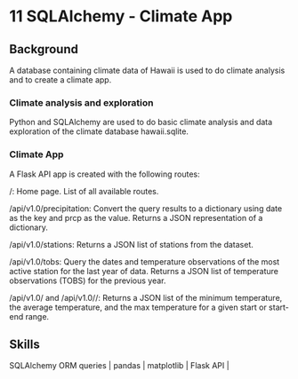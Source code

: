 # 11 SQLAlchemy - Climate App

## Background

A database containing climate data of Hawaii is used to do climate analysis and to create a climate app.

### Climate analysis and exploration

Python and SQLAlchemy are used to do basic climate analysis and data exploration of the climate database hawaii.sqlite.

### Climate App

A Flask API app is created with the following routes: 

/: Home page. List of all available routes.

/api/v1.0/precipitation: Convert the query results to a dictionary using date as the key and prcp as the value. Returns a JSON representation of a dictionary.

/api/v1.0/stations: Returns a JSON list of stations from the dataset.

/api/v1.0/tobs: Query the dates and temperature observations of the most active station for the last year of data. Returns a JSON list of temperature observations (TOBS) for the previous year.

/api/v1.0/<start> and /api/v1.0/<start>/<end>: Returns a JSON list of the minimum temperature, the average temperature, and the max temperature for a given start or start-end range.

## Skills

SQLAlchemy ORM queries | pandas | matplotlib | Flask API |
